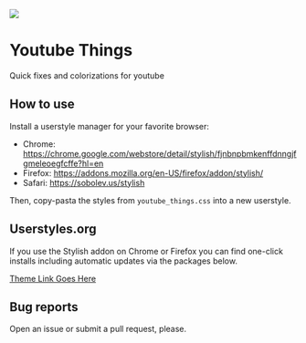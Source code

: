 ![](https://raw.githubusercontent.com/JourneyOver/Userstyles/gh-pages/imgp/youtube/youtube_preview.png)

# Youtube Things

Quick fixes and colorizations for youtube

## How to use

Install a userstyle manager for your favorite browser:

- Chrome: <https://chrome.google.com/webstore/detail/stylish/fjnbnpbmkenffdnngjfgmeleoegfcffe?hl=en>
- Firefox: <https://addons.mozilla.org/en-US/firefox/addon/stylish/>
- Safari: <https://sobolev.us/stylish>

Then, copy-pasta the styles from `youtube_things.css` into a new userstyle.

## Userstyles.org

If you use the Stylish addon on Chrome or Firefox you can find one-click installs including automatic updates via the packages below.

[Theme Link Goes Here](https://example.com/)

## Bug reports

Open an issue or submit a pull request, please.
